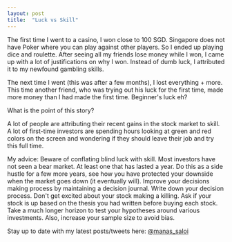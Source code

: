 ```yaml
---
layout: post
title:  "Luck vs Skill"
---
```


The first time I went to a casino, I won close to 100 SGD. Singapore does not have Poker where you can play against other players. So I ended up playing dice and roulette. After seeing all my friends lose money while I won, I came up with a lot of justifications on why I won. Instead of dumb luck, I attributed it to my newfound gambling skills.

The next time I went (this was after a few months), I lost everything + more. This time another friend, who was trying out his luck for the first time, made more money than I had made the first time. Beginner's luck eh?

What is the point of this story?

A lot of people are attributing their recent gains in the stock market to skill. A lot of first-time investors are spending hours looking at green and red colors on the screen and wondering if they should leave their job and try this full time.

My advice: Beware of conflating blind luck with skill. Most investors have not seen a bear market. At least one that has lasted a year. Do this as a side hustle for a few more years, see how you have protected your downside when the market goes down (it eventually will). Improve your decisions making process by maintaining a decision journal. Write down your decision process. Don't get excited about your stock making a killing. Ask if your stock is up based on the thesis you had written before buying each stock. Take a much longer horizon to test your hypotheses around various investments. Also, increase your sample size to avoid bias.

Stay up to date with my latest posts/tweets here: [@manas_saloi](http://twitter.com/manas_saloi)
